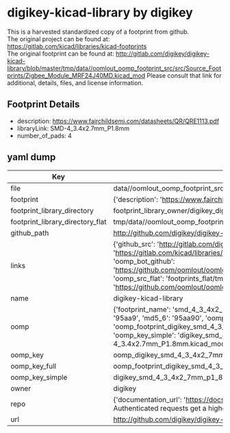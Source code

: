 # digikey-kicad-library by digikey  
This is a harvested standardized copy of a footprint from github.  
The original project can be found at:  
https://gitlab.com/kicad/libraries/kicad-footprints  
The original footprint can be found at:
http://gitlab.com/digikey/digikey-kicad-library/blob/master/tmp/data//oomlout_oomp_footprint_src/src/Source_Footprints/Zigbee_Module_MRF24J40MD.kicad_mod
Please consult that link for additional, details, files, and license information.  
## Footprint Details
* description: https://www.fairchildsemi.com/datasheets/QR/QRE1113.pdf  
* libraryLink: SMD-4_3.4x2.7mm_P1.8mm  
* number_of_pads: 4  
## yaml dump  
| Key | Value |  
| --- | --- |  
| file | data//oomlout_oomp_footprint_src/digikey-kicad-library/src/Source_Footprints/SMD-4_3.4x2.7mm_P1.8mm.kicad_mod |  
| footprint | {'description': 'https://www.fairchildsemi.com/datasheets/QR/QRE1113.pdf', 'libraryLink': 'SMD-4_3.4x2.7mm_P1.8mm', 'number_of_pads': 4} |  
| footprint_library_directory | footprint_library_owner/digikey_digikey-kicad-library |  
| footprint_library_directory_flat | tmp/data//oomlout_oomp_footprint_src/footprints_flat/digikey_smd_4_3_4x2_7mm_p1_8mm_smd_4_3_4x2_7mm_p1_8mm/working |  
| github_path | http://github.com/digikey/digikey-kicad-library/blob/master/tmp/data//oomlout_oomp_footprint_src/src/Source_Footprints/SMD-4_3.4x2.7mm_P1.8mm.kicad_mod |  
| links | {'github_src': 'http://gitlab.com/digikey/digikey-kicad-library/blob/master/tmp/data//oomlout_oomp_footprint_src/src/Source_Footprints/Zigbee_Module_MRF24J40MD.kicad_mod', 'github_src_repo': 'https://gitlab.com/kicad/libraries/kicad-footprints', 'oomp_bot': 'tmp/data//oomlout_oomp_footprint_src/footprints/digikey_smd_4_3_4x2_7mm_p1_8mm_smd_4_3_4x2_7mm_p1_8mm/working', 'oomp_bot_github': 'https://github.com/oomlout/oomlout_oomp_footprint_bot/tree/main/tmp/data//oomlout_oomp_footprint_src/footprints/digikey_smd_4_3_4x2_7mm_p1_8mm_smd_4_3_4x2_7mm_p1_8mm/working', 'oomp_src_flat': 'footprints_flat/tmp/data//oomlout_oomp_footprint_src/footprints_flat/digikey_smd_4_3_4x2_7mm_p1_8mm_smd_4_3_4x2_7mm_p1_8mm/working', 'oomp_src_flat_github': 'https://github.com/oomlout/oomlout_oomp_footprint_src/tree/main/tmp/data//oomlout_oomp_footprint_src/footprints_flat/digikey_smd_4_3_4x2_7mm_p1_8mm_smd_4_3_4x2_7mm_p1_8mm/working'} |  
| name | digikey-kicad-library |  
| oomp | {'footprint_name': 'smd_4_3_4x2_7mm_p1_8mm', 'library_name': 'smd_4_3_4x2_7mm_p1_8mm_kicad_mod', 'md5': '95aa900cc7bbfdf2bb5489dd56263b25', 'md5_10': '95aa900cc7', 'md5_5': '95aa9', 'md5_6': '95aa90', 'oomp_key': 'oomp_digikey_smd_4_3_4x2_7mm_p1_8mm_smd_4_3_4x2_7mm_p1_8mm', 'oomp_key_extra': 'oomp_footprint_digikey_smd_4_3_4x2_7mm_p1_8mm_smd_4_3_4x2_7mm_p1_8mm', 'oomp_key_full': 'oomp_footprint_digikey_smd_4_3_4x2_7mm_p1_8mm_smd_4_3_4x2_7mm_p1_8mm_95aa90', 'oomp_key_simple': 'digikey_smd_4_3_4x2_7mm_p1_8mm_smd_4_3_4x2_7mm_p1_8mm', 'original_filename': 'data//oomlout_oomp_footprint_src/digikey-kicad-library/src/Source_Footprints/SMD-4_3.4x2.7mm_P1.8mm.kicad_mod', 'owner_name': 'digikey'} |  
| oomp_key | oomp_digikey_smd_4_3_4x2_7mm_p1_8mm_smd_4_3_4x2_7mm_p1_8mm |  
| oomp_key_full | oomp_footprint_digikey_smd_4_3_4x2_7mm_p1_8mm_smd_4_3_4x2_7mm_p1_8mm |  
| oomp_key_simple | digikey_smd_4_3_4x2_7mm_p1_8mm_smd_4_3_4x2_7mm_p1_8mm |  
| owner | digikey |  
| repo | {'documentation_url': 'https://docs.github.com/rest/overview/resources-in-the-rest-api#rate-limiting', 'message': "API rate limit exceeded for 84.66.142.224. (But here's the good news: Authenticated requests get a higher rate limit. Check out the documentation for more details.)"} |  
| url | http://github.com/digikey/digikey-kicad-library |  


